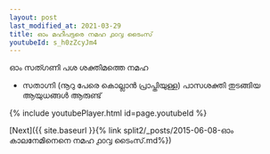 ```yaml
---
layout: post
last_modified_at: 2021-03-29
title: ഓം മഹീപട്ടരെ നമഹ ൧൦൮ ടൈംസ്
youtubeId: s_h0zZcyJm4
---
```

 
 
 ഓം സത്ഗണി പശ ശക്തിമത്തെ നമഹ 
 
 -  സതാഗ്നി (നൂറു പേരെ കൊല്ലാൻ പ്രാപ്തിയുള്ള) പാസശക്തി തുടങ്ങിയ ആയുധങ്ങൾ ആരുണ്ട് 
 
  
 
  
 
 
 
 
 
 


{% include youtubePlayer.html id=page.youtubeId %}
 
[Next]({{ site.baseurl }}{% link  split2/_posts/2015-06-08-ഓം കാലനേമിനെനെ നമഹ ൧൦൮ ടൈംസ്.md%})
 
